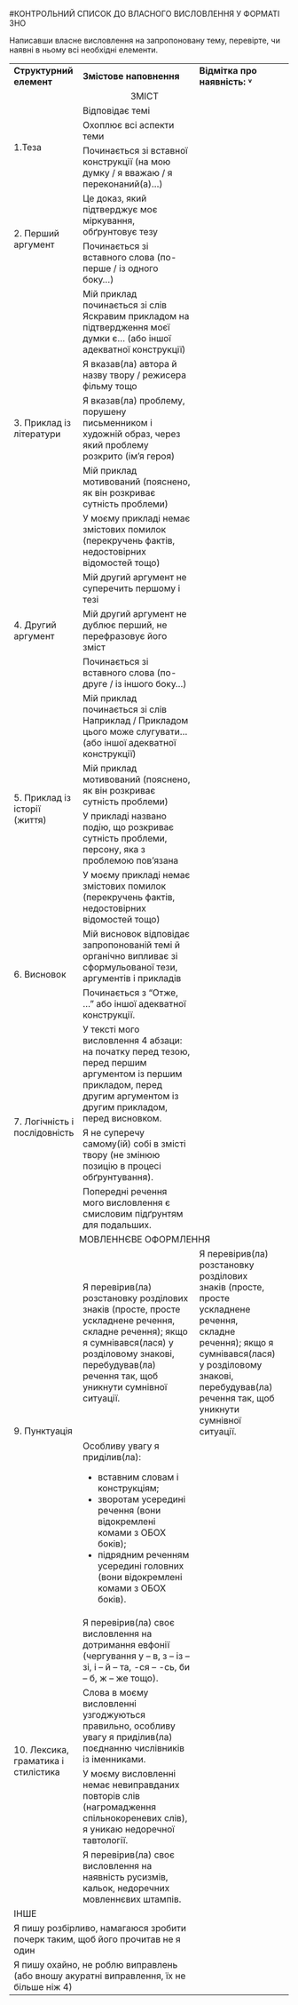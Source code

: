 #КОНТРОЛЬНИЙ СПИСОК ДО ВЛАСНОГО ВИСЛОВЛЕННЯ У ФОРМАТІ ЗНО

Написавши власне висловлення на запропоновану тему, перевірте, чи наявні в ньому всі необхідні елементи.
<table>
	<tr>
	<td>
		<b>Структурний елемент</b>
	</td>
	<td width="65%">
		<b>Змістове наповнення</b>
	</td>
	<td width="10%">
		<b>Відмітка про наявність: ˅</b>
	</td>
	</tr>
	<tr>
		<td colspan="3">
			<center>ЗМІСТ</center>
		</td>	
	</tr>
	<tr>
		<td class="row-span" rowspan="3">
			1.Теза
		</td>
		<td>
			Відповідає темі
		</td>
		<td>
		</td>	
	</tr>
	<tr>
		<td>
			Охоплює всі аспекти теми
		</td>
		<td>
		</td>	
	</tr>
	<tr>
		<td>
			Починається зі вставної конструкції (на мою думку / я вважаю / я переконаний(а)…)
		</td>
		<td>
		</td>	
	</tr>
	<tr>
		<td class="row-span" rowspan="2">
			2. Перший аргумент
		</td>
		<td>
			Це доказ, який підтверджує моє міркування, обґрунтовує тезу
		</td>
		<td>
		</td>	
	</tr>
	<tr>
		<td>
		 Починається зі вставного слова (по-перше / із одного боку…)
		</td>
		<td>
		</td>	
	</tr>
	<tr>
		<td class="row-span" rowspan="5">
			3. Приклад із літератури
		</td>
		<td>
			Мій приклад починається зі слів Яскравим прикладом на підтвердження моєї думки є… (або іншої адекватної конструкції)
		</td>
		<td>
		</td>	
	</tr>
	<tr>
		<td>
			Я вказав(ла) автора й назву твору / режисера фільму тощо
		</td>
		<td>
		</td>	
	</tr>
	<tr>
		<td>
			Я вказав(ла) проблему, порушену письменником і художній образ, через який проблему розкрито (ім’я героя)
		</td>
		<td>
		</td>	
	</tr>
	<tr>
		<td>
			Мій приклад мотивований (пояснено, як він розкриває сутність проблеми)
		</td>
		<td>
		</td>	
	</tr>
	<tr>
		<td>
			У моєму прикладі немає змістових помилок (перекручень фактів, недостовірних відомостей тощо)
		</td>
		<td>
		</td>	
	</tr>
	<tr>
		<td class="row-span" rowspan="3">
			4. Другий аргумент 
		</td>
		<td>
			Мій другий аргумент не суперечить першому і тезі
		</td>
		<td>
		</td>	
	</tr>
	<tr>
		<td>
			Мій другий аргумент не дублює перший, не перефразовує його зміст
		</td>
		<td>
		</td>	
	</tr>
	<tr>
		<td>
			Починається зі вставного слова (по-друге / із іншого боку…)
		</td>
		<td>
		</td>	
	</tr>
	<tr>
		<td class="row-span" rowspan="4">
			5. Приклад із історії (життя)
		</td>
		<td>
			Мій приклад починається зі слів Наприклад / Прикладом цього може слугувати… (або іншої адекватної конструкції)
		</td>
		<td>
		</td>	
	</tr>
	<tr>
		<td>
			Мій приклад мотивований (пояснено, як він розкриває сутність проблеми)
		</td>
		<td>
		</td>	
	</tr>
	<tr>
		<td>
			У прикладі названо подію, що розкриває сутність проблеми, персону, яка з проблемою пов’язана
		</td>
		<td>
		</td>	
	</tr>
	<tr>
		<td>
			У моєму прикладі немає змістових помилок (перекручень фактів, недостовірних відомостей тощо)
		</td>
		<td>
		</td>	
	</tr>
	<tr>
		<td class="row-span" rowspan="2">
			6. Висновок
		</td>
		<td>
			Мій висновок відповідає запропонованій темі й органічно випливає зі сформульованої тези, аргументів і прикладів
		</td>
		<td>
		</td>	
	</tr>
	<tr>
		<td>
			Починається з “Отже, …” або іншої адекватної конструкції.
		</td>
		<td>
		</td>
		<td>
		</td>	
	</tr>
	<tr>
		<td class="row-span" rowspan="3">
			7. Логічність і послідовність
		</td>
		<td>
			У тексті мого висловлення 4 абзаци: на початку перед тезою, перед першим аргументом із першим прикладом, перед другим аргументом із другим прикладом, перед висновком.
		</td>
		<td>
		</td>	
	</tr>	
	<tr>
		<td>
			Я не суперечу самому(ій) собі в змісті твору (не змінюю позицію в процесі обґрунтування).
		</td>
		<td>
		</td>	
	</tr>
	<tr>
		<td>
			Попередні речення мого висловлення є смисловим підґрунтям для подальших.
		</td>
		<td>
		</td>	
	</tr>
	<tr>
		<td colspan="3">
			<center>
МОВЛЕННЄВЕ ОФОРМЛЕННЯ
</center>
		</td>	
	</tr>
	<tr>
		<td class="row-span" rowspan="2">
			9. Пунктуація
		</td>
		<td>
			Я перевірив(ла) розстановку розділових знаків (просте, просте ускладнене речення, складне речення); якщо я сумнівався(лася) у розділовому знакові, перебудував(ла) речення так, щоб уникнути сумнівної ситуації.
		</td>
		<td>
			Я перевірив(ла) розстановку розділових знаків (просте, просте ускладнене речення, складне речення); якщо я сумнівався(лася) у розділовому знакові, перебудував(ла) речення так, щоб уникнути сумнівної ситуації.
		</td>
		<td>
		</td>	
	</tr>
	<tr>
		<td>
			Особливу увагу я приділив(ла):
			<ul>
<li>вставним словам і конструкціям;</li>
<li>зворотам усередині речення (вони відокремлені комами з ОБОХ боків);</li>
<li>підрядним реченням усередині головних (вони відокремлені комами з ОБОХ боків).</li>
</ul>
		</td>
		<td>
		</td>
	</tr>
	<tr>
		<td class="row-span" rowspan="4">
			10. Лексика, граматика і стилістика
		</td>
		<td>
			Я перевірив(ла) своє висловлення на дотримання евфонії (чергування у – в, з – із – зі, і – й – та, -ся – -сь, би – б, ж – же тощо).
		</td>
		<td>
		</td>	
	</tr>
	<tr>
		<td>
			Слова в моєму висловленні узгоджуються правильно, особливу увагу я приділив(ла) поєднанню числівників із іменниками.
		</td>
		<td>
		</td>	
	</tr>
	<tr>
		<td>
			У моєму висловленні немає невиправданих повторів слів (нагромадження спільнокореневих слів), я уникаю недоречної тавтології.
		</td>
		<td>
		</td>
	</tr>
	<tr>
		<td>
			Я перевірив(ла) своє висловлення на наявність русизмів, кальок, недоречних мовленнєвих штампів. 
		</td>
		<td>
		</td>
	</tr>
    <tr>
		<td colspan="3">
			ІНШЕ
		</td>	
	</tr>
	<tr>
		<td colspan="2">
			Я пишу розбірливо, намагаюся зробити почерк таким, щоб його прочитав не я один
		</td>
		<td>
		</td>	
	</tr>
	<tr>
		<td colspan="2">
			Я пишу охайно, не роблю виправлень (або вношу акуратні виправлення, їх не більше ніж 4)
		<td>
		</td>
	</tr>


</table>	

